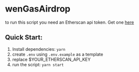 # wenGasAirdrop  

to run this script you need an Etherscan api token. Get one [here](https://etherscan.io/apis)  

## Quick Start:  
1. Install dependencies: `yarn`  
2. create `.env` using `.env.example` as a template  
3. replace $YOUR_ETHERSCAN_API_KEY  
4. run the script: `yarn start`  
